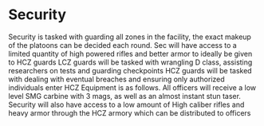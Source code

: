 # Security

Security is tasked with guarding all zones in the facility, the exact makeup of the platoons can be decided each round. Sec will have access to a limited quantity of high powered rifles and better armor to ideally be given to HCZ guards
LCZ guards will be tasked with wrangling D class, assisting researchers on tests and guarding checkpoints
HCZ guards will be tasked with dealing with eventual breaches and ensuring only authorized individuals enter HCZ
Equipment is as follows. All officers will receive a low level SMG carbine with 3 mags, as well as an almost instant stun taser. Security will also have access to a low amount of High caliber rifles and heavy armor through the HCZ armory which can be distributed 
to officers